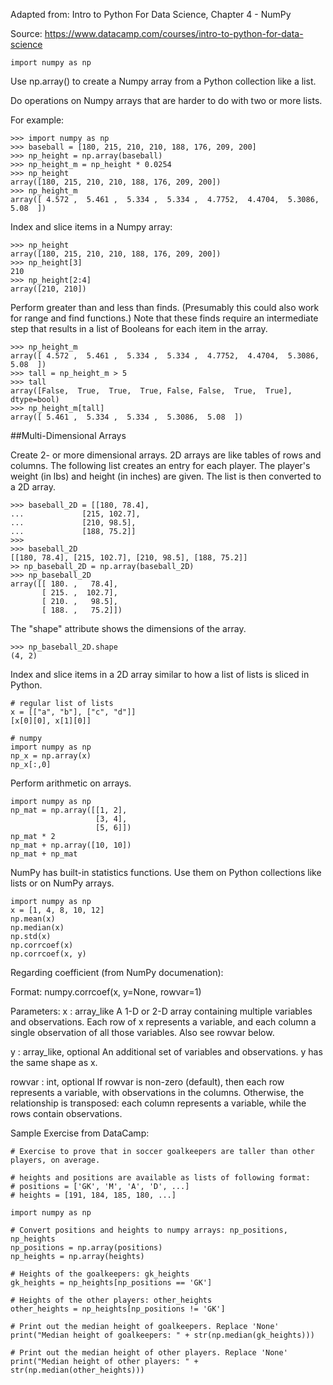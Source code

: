 
Adapted from: Intro to Python For Data Science, Chapter 4 - NumPy 

Source: https://www.datacamp.com/courses/intro-to-python-for-data-science


```
import numpy as np
```
Use np.array() to create a Numpy array from a Python collection like a list.

Do operations on Numpy arrays that are harder to do with two or more lists.

For example:
```
>>> import numpy as np
>>> baseball = [180, 215, 210, 210, 188, 176, 209, 200]
>>> np_height = np.array(baseball)
>>> np_height_m = np_height * 0.0254
>>> np_height
array([180, 215, 210, 210, 188, 176, 209, 200])
>>> np_height_m
array([ 4.572 ,  5.461 ,  5.334 ,  5.334 ,  4.7752,  4.4704,  5.3086,  5.08  ])
```
Index and slice items in a Numpy array:
```
>>> np_height
array([180, 215, 210, 210, 188, 176, 209, 200])
>>> np_height[3]
210
>>> np_height[2:4]
array([210, 210])
```
Perform greater than and less than finds.
(Presumably this could also work for range and find functions.)
Note that these finds require an intermediate step that results in a list of Booleans for each item in the array.

```
>>> np_height_m
array([ 4.572 ,  5.461 ,  5.334 ,  5.334 ,  4.7752,  4.4704,  5.3086,  5.08  ])
>>> tall = np_height_m > 5
>>> tall
array([False,  True,  True,  True, False, False,  True,  True], dtype=bool)
>>> np_height_m[tall]
array([ 5.461 ,  5.334 ,  5.334 ,  5.3086,  5.08  ])
```
##Multi-Dimensional Arrays

Create 2- or more dimensional arrays.
2D arrays are like tables of rows and columns.
The following list creates an entry for each player. The player's weight (in lbs) and height (in inches) are given.
The list is then converted to a 2D array.

```
>>> baseball_2D = [[180, 78.4],
...             [215, 102.7],
...             [210, 98.5],
...             [188, 75.2]]
>>> 
>>> baseball_2D
[[180, 78.4], [215, 102.7], [210, 98.5], [188, 75.2]]
>> np_baseball_2D = np.array(baseball_2D)
>>> np_baseball_2D
array([[ 180. ,   78.4],
       [ 215. ,  102.7],
       [ 210. ,   98.5],
       [ 188. ,   75.2]])
``` 
 The "shape" attribute shows the dimensions of the array.
 ```
 >>> np_baseball_2D.shape
(4, 2)
```
Index and slice items in a 2D array similar to how a list of lists is sliced in Python.
```
# regular list of lists
x = [["a", "b"], ["c", "d"]]
[x[0][0], x[1][0]]

# numpy
import numpy as np
np_x = np.array(x)
np_x[:,0]
```
Perform arithmetic on arrays.
```
import numpy as np
np_mat = np.array([[1, 2],
                   [3, 4],
                   [5, 6]])
np_mat * 2
np_mat + np.array([10, 10])
np_mat + np_mat
```

NumPy has built-in statistics functions.
Use them on Python collections like lists or on NumPy arrays.

```
import numpy as np
x = [1, 4, 8, 10, 12]
np.mean(x)
np.median(x)
np.std(x)
np.corrcoef(x)
np.corrcoef(x, y)
```
Regarding coefficient (from NumPy documenation):

Format:
numpy.corrcoef(x, y=None, rowvar=1)

Parameters:	
x : array_like
A 1-D or 2-D array containing multiple variables and observations. 
Each row of x represents a variable, and each column a single observation of all those variables. 
Also see rowvar below.

y : array_like, optional
An additional set of variables and observations. 
y has the same shape as x.

rowvar : int, optional
If rowvar is non-zero (default), then each row represents a variable, with observations in the columns. 
Otherwise, the relationship is transposed: each column represents a variable, while the rows contain observations.

Sample Exercise from DataCamp:
```
# Exercise to prove that in soccer goalkeepers are taller than other players, on average.

# heights and positions are available as lists of following format:
# positions = ['GK', 'M', 'A', 'D', ...]
# heights = [191, 184, 185, 180, ...]

import numpy as np

# Convert positions and heights to numpy arrays: np_positions, np_heights
np_positions = np.array(positions)
np_heights = np.array(heights)

# Heights of the goalkeepers: gk_heights
gk_heights = np_heights[np_positions == 'GK']

# Heights of the other players: other_heights
other_heights = np_heights[np_positions != 'GK']

# Print out the median height of goalkeepers. Replace 'None'
print("Median height of goalkeepers: " + str(np.median(gk_heights)))

# Print out the median height of other players. Replace 'None'
print("Median height of other players: " + str(np.median(other_heights)))
```
